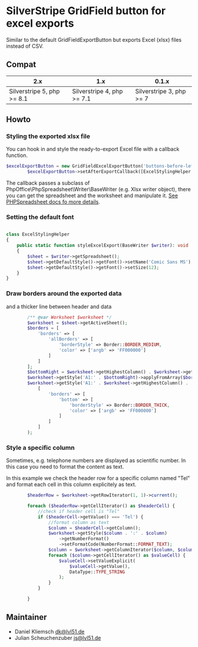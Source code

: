 # SilverStripe GridField button for excel exports

Similar to the default GridFieldExportButton but exports Excel (xlsx) files instead of CSV. 

## Compat

| 2.x | 1.x | 0.1.x |
|-----|-----|-------|
| Silverstripe 5, php >= 8.1 | Silverstripe 4, php >= 7.1 | Silverstripe 3, php >= 7 |

## Howto

### Styling the exported xlsx file

You can hook in and style the ready-to-export Excel file with a callback function.

```php
$excelExportButton = new GridFieldExcelExportButton('buttons-before-left', $exportFieldMapping);
        $excelExportButton->setAfterExportCallback([ExcelStylingHelper::class, 'styleExcelExport']);
```

The callback passes a subclass of PhpOffice\PhpSpreadsheet\Writer\BaseWriter (e.g. Xlsx writer object), there you can get the spreadsheet and the worksheet and manipulate it.  [See PHPSpreadsheet docs fo more details](https://phpspreadsheet.readthedocs.io/en/latest/).


### Setting the default font

```php

class ExcelStylingHelper
{
    public static function styleExcelExport(BaseWriter $writer): void
    {
        $sheet = $writer->getSpreadsheet();
        $sheet->getDefaultStyle()->getFont()->setName('Comic Sans MS');
        $sheet->getDefaultStyle()->getFont()->setSize(12);
    }
}
```

### Draw borders around the exported data
and a thicker line between header and data
```php
        /** @var Worksheet $worksheet */
        $worksheet = $sheet->getActiveSheet();
        $borders = [
            'borders' => [
                'allBorders' => [
                    'borderStyle' => Border::BORDER_MEDIUM,
                    'color' => ['argb' => 'FF000000']
                ]
            ]
        ];
        $bottomRight = $worksheet->getHighestColumn() . $worksheet->getHighestRow();
        $worksheet->getStyle('A1:' . $bottomRight)->applyFromArray($borders);
        $worksheet->getStyle('A1:' . $worksheet->getHighestColumn() . '1')->applyFromArray(
            [
                'borders' => [
                    'bottom' => [
                        'borderStyle' => Border::BORDER_THICK,
                        'color' => ['argb' => 'FF000000']
                    ]
                ]
            ]
        );
```

### Style a specific column
Sometimes, e.g. telephone numbers are displayed as scientific number. In this case you need to format the content as text.

In this example we check the header row for a specific column named "Tel" and format each cell in this column explicitely as text.

```php
        $headerRow = $worksheet->getRowIterator(1, 1)->current();

        foreach ($headerRow->getCellIterator() as $headerCell) {
            //check if header cell is "Tel"
            if ($headerCell->getValue() === 'Tel') {
                //format column as text
                $column = $headerCell->getColumn();
                $worksheet->getStyle($column . ':' . $column)
                    ->getNumberFormat()
                    ->setFormatCode(NumberFormat::FORMAT_TEXT);
                $column = $worksheet->getColumnIterator($column, $column)->current();
                foreach ($column->getCellIterator() as $valueCell) {
                    $valueCell->setValueExplicit(
                        $valueCell->getValue(),
                        DataType::TYPE_STRING
                    );
                }
            }

        }
```

## Maintainer
- Daniel Kliemsch <dk@lvl51.de>
- Julian Scheuchenzuber <js@lvl51.de>